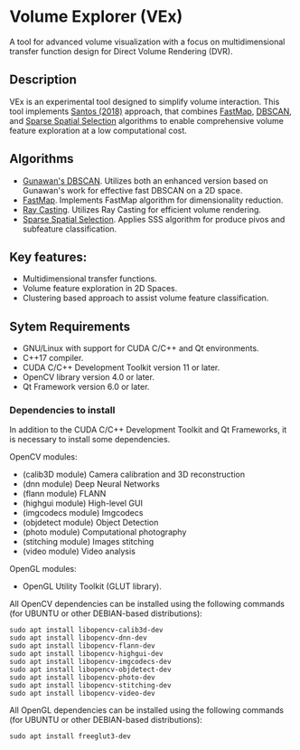 # Volume Explorer (VEx)

A tool for advanced volume visualization with a focus on multidimensional transfer function design for Direct Volume Rendering (DVR).



## Description
VEx is an experimental tool designed to simplify volume interaction. This tool implements [Santos (2018)](https://repositorio.unesp.br/items/5d693752-868f-4670-aa80-5e2180469e3b) approach, that combines [FastMap](https://dl.acm.org/doi/pdf/10.1145/223784.223812), [DBSCAN](https://pure.tue.nl/ws/portalfiles/portal/46941219/760643-1.pdf), and [Sparse Spatial Selection](https://lbd.udc.es/Repository/Publications/Drafts/SpaSelofSpa.pdf) algorithms to enable comprehensive volume feature exploration at a low computational cost.


## Algorithms
- [Gunawan's DBSCAN](https://pure.tue.nl/ws/portalfiles/portal/46941219/760643-1.pdf). Utilizes both an enhanced version based on Gunawan's work for effective fast DBSCAN on a 2D space.
- [FastMap](https://dl.acm.org/doi/pdf/10.1145/223784.223812). Implements FastMap algorithm for dimensionality reduction.
- [Ray Casting](https://sci-hub.se/10.1109/38.511). Utilizes Ray Casting for efficient volume rendering.
- [Sparse Spatial Selection](https://lbd.udc.es/Repository/Publications/Drafts/SpaSelofSpa.pdf). Applies SSS algorithm for produce pivos and subfeature classification.


## Key features:
- Multidimensional transfer functions.
- Volume feature exploration in 2D Spaces.
- Clustering based approach to assist volume feature classification.


## Sytem Requirements 
- GNU/Linux with support for CUDA C/C++ and Qt environments.
- C++17 compiler.
- CUDA C/C++ Development Toolkit version 11 or later.
- OpenCV library version 4.0 or later.
- Qt Framework version 6.0 or later.
### Dependencies to install
In addition to the CUDA C/C++ Development Toolkit and Qt Frameworks, it is necessary to install some dependencies. 

OpenCV modules:
- (calib3D module) Camera calibration and 3D reconstruction 
- (dnn module) Deep Neural Networks
- (flann module) FLANN
- (highgui module) High-level GUI
- (imgcodecs module) Imgcodecs
- (objdetect module) Object Detection
- (photo module) Computational photography
- (stitching module) Images stitching
- (video module) Video analysis 

OpenGL modules:
- OpenGL Utility Toolkit (GLUT library).

All OpenCV dependencies can be installed using the following commands (for UBUNTU or other DEBIAN-based distributions):
```
sudo apt install libopencv-calib3d-dev 
sudo apt install libopencv-dnn-dev
sudo apt install libopencv-flann-dev
sudo apt install libopencv-highgui-dev
sudo apt install libopencv-imgcodecs-dev
sudo apt install libopencv-objdetect-dev
sudo apt install libopencv-photo-dev
sudo apt install libopencv-stitching-dev
sudo apt install libopencv-video-dev
```

All OpenGL dependencies can be installed using the following commands (for UBUNTU or other DEBIAN-based distributions):
```
sudo apt install freeglut3-dev
```

